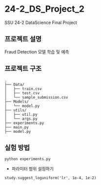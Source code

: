 # 24-2_DS_Project_2
SSU 24-2 DataScience Final Project

## 프로젝트 설명
Fraud Detection 모델 학습 및 예측

## 프로젝트 구조
```
.
├── Data/
│   ├── train.csv
│   ├── test.csv
│   └── sample_submission.csv
├── Models/
│   └── model.py
├── utils/
│   ├── util.py
│   └── args.py
├── experiments.py
├── main.py
├── model.py
```

## 실험 방법
```
python experiments.py
```
- 파라미터 범위 설정하기
```
study.suggest_loguniform('lr', 1e-4, 1e-2)
```